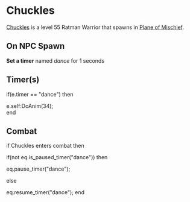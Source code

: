 # Chuckles



[Chuckles](/npc/126190) is a level 55 Ratman Warrior that spawns in [Plane of Mischief](/zone/126).



## On NPC Spawn

**Set a timer** named *dance* for 1 seconds


## Timer(s)

if(e.timer == "dance") then


e.self:DoAnim(34);  
end



## Combat

if Chuckles enters combat  then


if(not eq.is_paused_timer("dance")) then



eq.pause_timer("dance");


else


eq.resume_timer("dance");
end
